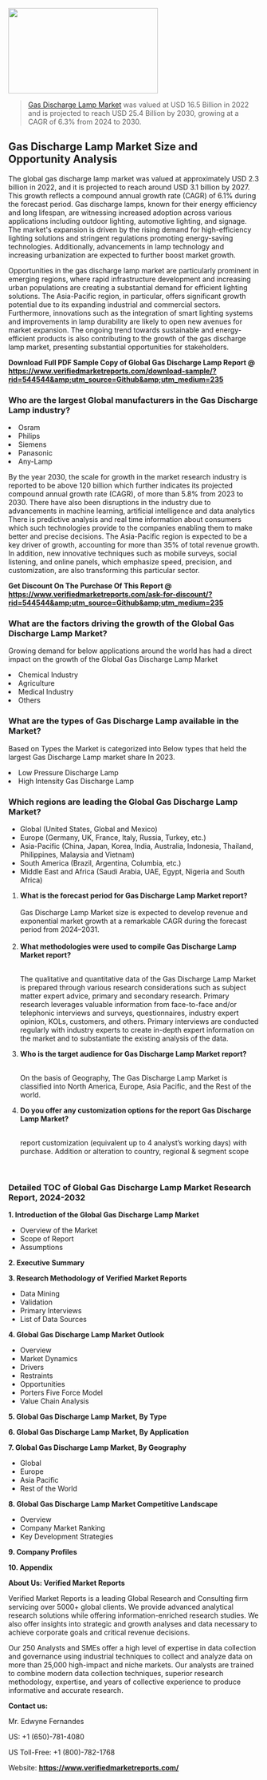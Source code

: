 <img src="https://ffe5etoiles.com/wp-content/uploads/2024/12/MST1-300x171.png" alt="" width="300" height="171" class="alignnone size-medium wp-image-20088" /><blockquote><p><p><a href="https://www.verifiedmarketreports.com/download-sample/?rid=544544&utm_source=Github&utm_medium=235" target="_blank">Gas Discharge Lamp Market</a> was valued at USD 16.5 Billion in 2022 and is projected to reach USD 25.4 Billion by 2030, growing at a CAGR of 6.3% from 2024 to 2030.</p></blockquote><p><h2>Gas Discharge Lamp Market Size and Opportunity Analysis</h2><p>The global gas discharge lamp market was valued at approximately USD 2.3 billion in 2022, and it is projected to reach around USD 3.1 billion by 2027. This growth reflects a compound annual growth rate (CAGR) of 6.1% during the forecast period. Gas discharge lamps, known for their energy efficiency and long lifespan, are witnessing increased adoption across various applications including outdoor lighting, automotive lighting, and signage. The market's expansion is driven by the rising demand for high-efficiency lighting solutions and stringent regulations promoting energy-saving technologies. Additionally, advancements in lamp technology and increasing urbanization are expected to further boost market growth.</p><p>Opportunities in the gas discharge lamp market are particularly prominent in emerging regions, where rapid infrastructure development and increasing urban populations are creating a substantial demand for efficient lighting solutions. The Asia-Pacific region, in particular, offers significant growth potential due to its expanding industrial and commercial sectors. Furthermore, innovations such as the integration of smart lighting systems and improvements in lamp durability are likely to open new avenues for market expansion. The ongoing trend towards sustainable and energy-efficient products is also contributing to the growth of the gas discharge lamp market, presenting substantial opportunities for stakeholders.</p></p><p class=""><strong>Download Full PDF Sample Copy of Global Gas Discharge Lamp Report @ <a href="https://www.verifiedmarketreports.com/download-sample/?rid=544544&amp;utm_source=Github&amp;utm_medium=235" target="_blank">https://www.verifiedmarketreports.com/download-sample/?rid=544544&amp;utm_source=Github&amp;utm_medium=235</a></strong></p><h3 id="" class="">Who are the largest Global manufacturers in the Gas Discharge Lamp industry?</h3><p><li>Osram</li><li> Philips</li><li> Siemens</li><li> Panasonic</li><li> Any-Lamp</li></p><div class=""><div class="" dir="" data-message-author-role="" data-message-id="" data-message-model-slug=""><div class=""><div class=""><div class=""><div class="" dir="" data-message-author-role="" data-message-id="" data-message-model-slug=""><div class=""><div class=""><p>By the year 2030, the scale for growth in the market research industry is reported to be above 120 billion which further indicates its projected compound annual growth rate (CAGR), of more than 5.8% from 2023 to 2030. There have also been disruptions in the industry due to advancements in machine learning, artificial intelligence and data analytics There is predictive analysis and real time information about consumers which such technologies provide to the companies enabling them to make better and precise decisions. The Asia-Pacific region is expected to be a key driver of growth, accounting for more than 35% of total revenue growth. In addition, new innovative techniques such as mobile surveys, social listening, and online panels, which emphasize speed, precision, and customization, are also transforming this particular sector.</p><p><strong>Get Discount On The Purchase Of This Report @&nbsp; <a href="https://www.verifiedmarketreports.com/ask-for-discount/?rid=544544&amp;utm_source=Github&amp;utm_medium=235" target="_blank">https://www.verifiedmarketreports.com/ask-for-discount/?rid=544544&amp;utm_source=Github&amp;utm_medium=235</a></strong></p></div></div></div></div></div></div></div></div><h3 id="" class="">What are the factors driving the growth of the Global Gas Discharge Lamp Market?</h3><p id="" class="">Growing demand for below applications around the world has had a direct impact on the growth of the Global Gas Discharge Lamp Market</p><p id="" class=""><li>Chemical Industry</li><li> Agriculture</li><li> Medical Industry</li><li> Others</li></p><h3 id="" class="">What are the types of Gas Discharge Lamp available in the Market?</h3><p id="" class="">Based on Types the Market is categorized into Below types that held the largest Gas Discharge Lamp market share In 2023.</p><p id="" class=""><li>Low Pressure Discharge Lamp</li><li> High Intensity Gas Discharge Lamp</li></p><h3 id="" class="">Which regions are leading the Global Gas Discharge Lamp Market?</h3><ul><li>Global (United States, Global and Mexico)</li><li>Europe (Germany, UK, France, Italy, Russia, Turkey, etc.)</li><li>Asia-Pacific (China, Japan, Korea, India, Australia, Indonesia, Thailand, Philippines, Malaysia and Vietnam)</li><li>South America (Brazil, Argentina, Columbia, etc.)</li><li>Middle East and Africa (Saudi Arabia, UAE, Egypt, Nigeria and South Africa)</li></ul><p><ol><li><strong>What is the forecast period for Gas Discharge Lamp Market report?<br /></strong><br /><span data-sheets-root="1" data-sheets-value="{&quot;1&quot;:2,&quot;2&quot;:&quot;XXXX size is expected to develop revenue and exponential market growth at a remarkable CAGR during the forecast period from 2024&ndash;2030.&quot;}" data-sheets-userformat="{&quot;2&quot;:12674,&quot;4&quot;:{&quot;1&quot;:2,&quot;2&quot;:16776960},&quot;10&quot;:2,&quot;11&quot;:0,&quot;15&quot;:&quot;Arial&quot;,&quot;16&quot;:12}">Gas Discharge Lamp Market size is expected to develop revenue and exponential market growth at a remarkable CAGR during the forecast period from 2024&ndash;2031.</span><br /><br /></li><li><strong>What methodologies were used to compile Gas Discharge Lamp Market report?<br /><br /></strong><p>The qualitative and quantitative data of the&nbsp;Gas Discharge Lamp Market is prepared through various research considerations such as subject matter expert advice, primary and secondary research. Primary research leverages valuable information from face-to-face and/or telephonic interviews and surveys, questionnaires, industry expert opinion, KOLs, customers, and others. Primary interviews are conducted regularly with industry experts to create in-depth expert information on the market and to substantiate the existing analysis of the data.&nbsp;</p></li><li><strong>Who is the target audience for Gas Discharge Lamp Market report?<br /><br /></strong><p>On the basis of Geography, The&nbsp;Gas Discharge Lamp Market is classified into North America, Europe, Asia Pacific, and the Rest of the world.</p></li><li><strong>Do you offer any customization options for the report Gas Discharge Lamp Market?<br /><br /></strong><p>report customization (equivalent up to 4 analyst&rsquo;s working days) with purchase. Addition or alteration to country, regional &amp; segment scope</p><p>&nbsp;</p></li></ol></p><h3 id="" class="">Detailed TOC of Global Gas Discharge Lamp Market Research Report, 2024-2032</h3><p id="" class=""><strong>1. Introduction of the Global Gas Discharge Lamp Market</strong></p><ul><li>Overview of the Market</li><li>Scope of Report</li><li>Assumptions</li></ul><p id="" class=""><strong>2. Executive Summary</strong></p><p id="" class=""><strong>3. Research Methodology of&nbsp;Verified Market Reports</strong></p><ul><li>Data Mining</li><li>Validation</li><li>Primary Interviews</li><li>List of Data Sources</li></ul><p id="" class=""><strong>4. Global Gas Discharge Lamp Market Outlook</strong></p><ul><li>Overview</li><li>Market Dynamics</li><li>Drivers</li><li>Restraints</li><li>Opportunities</li><li>Porters Five Force Model</li><li>Value Chain Analysis</li></ul><p id="" class=""><strong>5. Global Gas Discharge Lamp Market, By&nbsp;Type</strong></p><p id="" class=""><strong>6. Global Gas Discharge Lamp Market, By Application</strong></p><p id="" class=""><strong>7. Global Gas Discharge Lamp Market, By Geography</strong></p><ul><li>Global</li><li>Europe</li><li>Asia Pacific</li><li>Rest of the World</li></ul><p id="" class=""><strong>8. Global Gas Discharge Lamp Market Competitive Landscape</strong></p><ul><li>Overview</li><li>Company Market Ranking</li><li>Key Development Strategies</li></ul><p id="" class=""><strong>9. Company Profiles</strong></p><p id="" class=""><strong>10. Appendix</strong></p><p id="" class=""><strong>About Us: Verified Market Reports</strong></p><p id="" class="">Verified Market Reports is a leading Global Research and Consulting firm servicing over 5000+ global clients. We provide advanced analytical research solutions while offering information-enriched research studies. We also offer insights into strategic and growth analyses and data necessary to achieve corporate goals and critical revenue decisions.</p><p id="" class="">Our 250 Analysts and SMEs offer a high level of expertise in data collection and governance using industrial techniques to collect and analyze data on more than 25,000 high-impact and niche markets. Our analysts are trained to combine modern data collection techniques, superior research methodology, expertise, and years of collective experience to produce informative and accurate research.</p><p id="" class=""><strong>Contact us:</strong></p><p id="" class="">Mr. Edwyne Fernandes</p><p id="" class="">US: +1 (650)-781-4080</p><p id="" class="">US Toll-Free: +1 (800)-782-1768</p><p id="" class="">Website: <a target="" data-test-app-aware-link=""><strong>https://www.verifiedmarketreports.com/</strong></a></p>
